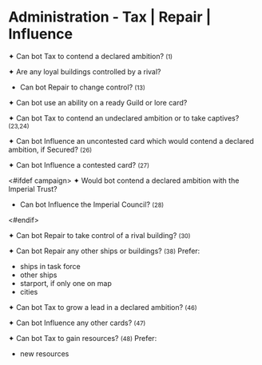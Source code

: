 # Administration - Tax | Repair | Influence

✦ <!-- priority=1 --> Can bot Tax to contend a declared ambition? <span style="font-size: 12px;">(1)</span>

✦ Are any loyal buildings controlled by a rival?

- <!-- priority=4 --> Can bot Repair to change control? <span style="font-size: 12px;">(13)</span>

✦ Can bot use an ability on a ready Guild or lore card?

✦ <!-- priority=6 --> Can bot Tax to contend an undeclared ambition or to take captives? <span style="font-size: 12px;">(23,24)</span>

✦ <!-- priority=8 --> Can bot Influence an uncontested card which would contend a declared ambition, if Secured? <span style="font-size: 12px;">(26)</span>

✦ <!-- priority=9 --> Can bot Influence a contested card? <span style="font-size: 12px;">(27)</span>

<#ifdef campaign>
✦ Would bot contend a declared ambition with the Imperial Trust?

- <!-- priority=9.5 --> Can bot Influence the Imperial Council? <span style="font-size: 12px;">(28)</span>
<#endif>

✦ <!-- priority=10 --> Can bot Repair to take control of a rival building? <span style="font-size: 12px;">(30)</span>

✦ <!-- priority=12 --> Can bot Repair any other ships or buildings? <span style="font-size: 12px;">(38)</span> Prefer:

- ships in task force
- other ships
- starport, if only one on map
- cities

✦ Can bot Tax to grow a lead in a declared ambition? <span style="font-size: 12px;">(46)</span>

✦ Can bot Influence any other cards? <span style="font-size: 12px;">(47)</span>

✦ Can bot Tax to gain resources? <span style="font-size: 12px;">(48)</span> Prefer:

- new resources

<div class="pagebreak"> </div>
